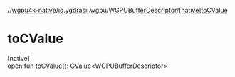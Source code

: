 //[wgpu4k-native](../../../index.md)/[io.ygdrasil.wgpu](../index.md)/[WGPUBufferDescriptor](index.md)/[[native]toCValue]([native]to-c-value.md)

# toCValue

[native]\
open fun [toCValue]([native]to-c-value.md)(): [CValue](https://kotlinlang.org/api/core/kotlin-stdlib/kotlinx.cinterop/-c-value/index.html)&lt;WGPUBufferDescriptor&gt;